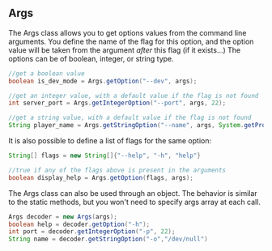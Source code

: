 ## Args

The Args class allows you to get options values from the command line arguments.
You define the name of the flag for this option, and the option value will be taken from the argument *after* this flag (if it exists...)
The options can be of boolean, integer, or string type.

```java
//get a boolean value
boolean is_dev_mode = Args.getOption("--dev", args);

//get an integer value, with a default value if the flag is not found
int server_port = Args.getIntegerOption("--port", args, 22);

//get a string value, with a default value if the flag is not found
String player_name = Args.getStringOption("--name", args, System.getProperty("user.name"));
```

It is also possible to define a list of flags for the same option:

```java
String[] flags = new String[]{"--help", "-h", "help"}

//true if any of the flags above is present in the arguments
boolean display_help = Args.getOption(flags, args);
```

The Args class can also be used through an object. The behavior is similar to the static methods, but you won't need to specify args array at each call.
```java
Args decoder = new Args(args);
boolean help = decoder.getOption("-h");
int port = decoder.getIntegerOption("-p", 22);
String name = decoder.getStringOption("-o","/dev/null")
```
